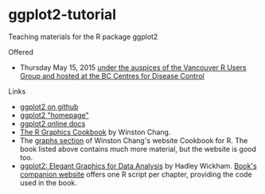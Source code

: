 ggplot2-tutorial
================

Teaching materials for the R package ggplot2

Offered
  * Thursday May 15, 2015 [under the auspices of the Vancouver R Users Group and hosted at the BC Centres for Disease Control](http://www.meetup.com/Vancouver-R-Users-Group-data-analysis-statistics/events/164489182/)
  
Links

  * [ggplot2 on github](https://github.com/hadley/ggplot2)
  * [ggplot2 "homepage"](http://ggplot2.org)
  * [ggplot2 online docs](http://docs.ggplot2.org/current/)
  * [The R Graphics Cookbook](http://shop.oreilly.com/product/0636920023135.do) by Winston Chang.
  * The [graphs section](http://www.cookbook-r.com/Graphs/) of Winston Chang's website Cookbook for R. The book listed above contains much more material, but the website is good too.
  * [ggplot2: Elegant Graphics for Data Analysis](http://www.amazon.com/dp/0387981403/ref=cm_sw_su_dp?tag=ggplot2-20) by Hadley Wickham. [Book's companion website](http://ggplot2.org/book/) offers one R script per chapter, providing the code used in the book.





